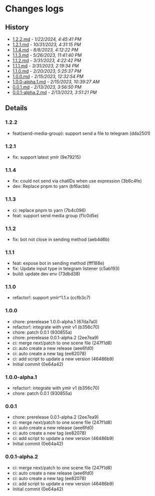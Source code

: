 # Changes logs

## History

- [1.2.2.md](#1705916741198)  -  _1/22/2024, 4:45:41 PM_
- [1.2.1.md](#1698744675112)  -  _10/31/2023, 4:31:15 PM_
- [1.1.4.md](#1691485942800)  -  _8/8/2023, 4:12:22 PM_
- [1.1.3.md](#1685119300328)  -  _5/26/2023, 11:41:40 PM_
- [1.1.2.md](#1680254562720)  -  _3/31/2023, 4:22:42 PM_
- [1.1.1.md](#1680247174205)  -  _3/31/2023, 2:19:34 PM_
- [1.1.0.md](#1676888737266)  -  _2/20/2023, 5:25:37 PM_
- [1.0.0.md](#1676439174807)  -  _2/15/2023, 12:32:54 PM_
- [1.0.0-alpha.1.md](#1676432367640)  -  _2/15/2023, 10:39:27 AM_
- [0.0.1.md](#1676278610141)  -  _2/13/2023, 3:56:50 PM_
- [0.0.1-alpha.2.md](#1676278281173)  -  _2/13/2023, 3:51:21 PM_

## Details

<a id="1705916741198"></a>
### 1.2.2

* feat(send-media-group): support send a file to telegram (dda2501)
  
<a id="1698744675112"></a>
### 1.2.1

* fix: support latest ymlr (9e79215)
  
<a id="1691485942800"></a>
### 1.1.4

* fix: could not send via chatIDs when use expression (3b6c4fe)
* dev: Replace pnpm to yarn (bf6acbb)
  
<a id="1685119300328"></a>
### 1.1.3

* ci: replace pnpm to yarn (7b4c096)
* feat: support send media group (f1c0d5e)
  
<a id="1680254562720"></a>
### 1.1.2

* fix: bot not close in sending method (aeb4d6b)
  
<a id="1680247174205"></a>
### 1.1.1

* feat: expose bot in sending method (fff188e)
* fix: Update input type in telegram listener (c5ab193)
* build: update dev env (73dbd38)
  
<a id="1676888737266"></a>
### 1.1.0

* refactor!: support ymlr^1.1.x (ccfb3c7)
  
<a id="1676439174807"></a>
### 1.0.0

* chore: prerelease 1.0.0-alpha.1 (67da7a0)
* refactor!: integrate with ymlr v1 (b356c70)
* chore: patch 0.0.1 (930855a)
* chore: prerelease 0.0.1-alpha.2 (2ee7ea9)
* ci: merge next/patch to one scene file (247f1d8)
* ci: auto create a new release (aee6fd0)
* ci: auto create a new tag (ee82078)
* ci: add script to update a new version (46486b9)
* Initial commit (0e64a42)
  
<a id="1676432367640"></a>
### 1.0.0-alpha.1

* refactor!: integrate with ymlr v1 (b356c70)
* chore: patch 0.0.1 (930855a)
  
<a id="1676278610141"></a>
### 0.0.1

* chore: prerelease 0.0.1-alpha.2 (2ee7ea9)
* ci: merge next/patch to one scene file (247f1d8)
* ci: auto create a new release (aee6fd0)
* ci: auto create a new tag (ee82078)
* ci: add script to update a new version (46486b9)
* Initial commit (0e64a42)
  
<a id="1676278281173"></a>
### 0.0.1-alpha.2

* ci: merge next/patch to one scene file (247f1d8)
* ci: auto create a new release (aee6fd0)
* ci: auto create a new tag (ee82078)
* ci: add script to update a new version (46486b9)
* Initial commit (0e64a42)


